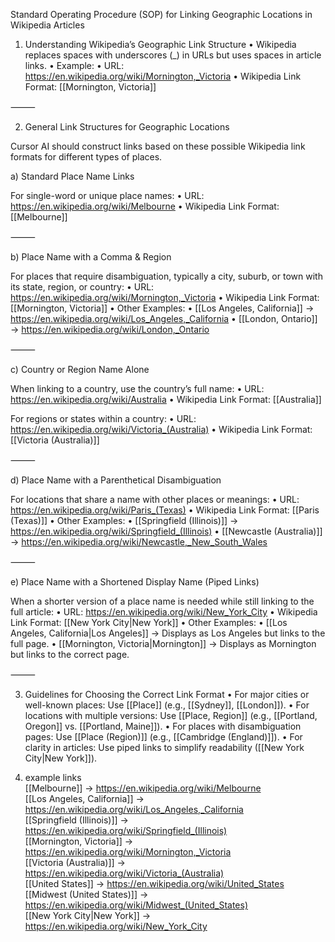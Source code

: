 Standard Operating Procedure (SOP) for Linking Geographic Locations in Wikipedia Articles

1. Understanding Wikipedia’s Geographic Link Structure
	•	Wikipedia replaces spaces with underscores (_) in URLs but uses spaces in article links.
	•	Example:
	•	URL: https://en.wikipedia.org/wiki/Mornington,_Victoria
	•	Wikipedia Link Format: [[Mornington, Victoria]]

⸻

2. General Link Structures for Geographic Locations

Cursor AI should construct links based on these possible Wikipedia link formats for different types of places.

a) Standard Place Name Links

For single-word or unique place names:
	•	URL: https://en.wikipedia.org/wiki/Melbourne
	•	Wikipedia Link Format: [[Melbourne]]

⸻

b) Place Name with a Comma & Region

For places that require disambiguation, typically a city, suburb, or town with its state, region, or country:
	•	URL: https://en.wikipedia.org/wiki/Mornington,_Victoria
	•	Wikipedia Link Format: [[Mornington, Victoria]]
	•	Other Examples:
	•	[[Los Angeles, California]] → https://en.wikipedia.org/wiki/Los_Angeles,_California
	•	[[London, Ontario]] → https://en.wikipedia.org/wiki/London,_Ontario

⸻

c) Country or Region Name Alone

When linking to a country, use the country’s full name:
	•	URL: https://en.wikipedia.org/wiki/Australia
	•	Wikipedia Link Format: [[Australia]]

For regions or states within a country:
	•	URL: https://en.wikipedia.org/wiki/Victoria_(Australia)
	•	Wikipedia Link Format: [[Victoria (Australia)]]

⸻

d) Place Name with a Parenthetical Disambiguation

For locations that share a name with other places or meanings:
	•	URL: https://en.wikipedia.org/wiki/Paris_(Texas)
	•	Wikipedia Link Format: [[Paris (Texas)]]
	•	Other Examples:
	•	[[Springfield (Illinois)]] → https://en.wikipedia.org/wiki/Springfield_(Illinois)
	•	[[Newcastle (Australia)]] → https://en.wikipedia.org/wiki/Newcastle,_New_South_Wales

⸻

e) Place Name with a Shortened Display Name (Piped Links)

When a shorter version of a place name is needed while still linking to the full article:
	•	URL: https://en.wikipedia.org/wiki/New_York_City
	•	Wikipedia Link Format: [[New York City|New York]]
	•	Other Examples:
	•	[[Los Angeles, California|Los Angeles]] → Displays as Los Angeles but links to the full page.
	•	[[Mornington, Victoria|Mornington]] → Displays as Mornington but links to the correct page.

⸻

3. Guidelines for Choosing the Correct Link Format
	•	For major cities or well-known places: Use [[Place]] (e.g., [[Sydney]], [[London]]).
	•	For locations with multiple versions: Use [[Place, Region]] (e.g., [[Portland, Oregon]] vs. [[Portland, Maine]]).
	•	For places with disambiguation pages: Use [[Place (Region)]] (e.g., [[Cambridge (England)]]).
	•	For clarity in articles: Use piped links to simplify readability ([[New York City|New York]]).

    
  4. example links  
  [[Melbourne]] → https://en.wikipedia.org/wiki/Melbourne  
[[Los Angeles, California]] → https://en.wikipedia.org/wiki/Los_Angeles,_California  
[[Springfield (Illinois)]] → https://en.wikipedia.org/wiki/Springfield_(Illinois)  
[[Mornington, Victoria]] → https://en.wikipedia.org/wiki/Mornington,_Victoria  
[[Victoria (Australia)]] → https://en.wikipedia.org/wiki/Victoria_(Australia)  
[[United States]] → https://en.wikipedia.org/wiki/United_States  
[[Midwest (United States)]] → https://en.wikipedia.org/wiki/Midwest_(United_States)  
[[New York City|New York]] → https://en.wikipedia.org/wiki/New_York_City  